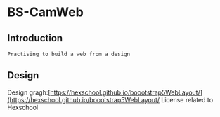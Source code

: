 # BS-CamWeb

## Introduction
```
Practising to build a web from a design

```
## Design 

Design gragh:[https://hexschool.github.io/boootstrap5WebLayout/](https://hexschool.github.io/boootstrap5WebLayout/
License related to Hexschool



 


